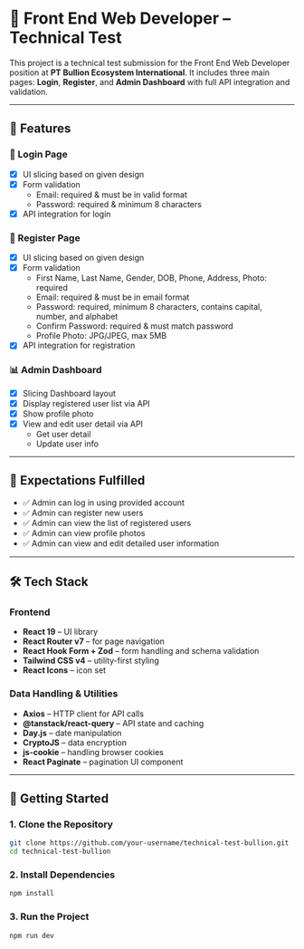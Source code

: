 # 🧪 Front End Web Developer – Technical Test

This project is a technical test submission for the Front End Web Developer position at **PT Bullion Ecosystem International**. It includes three main pages: **Login**, **Register**, and **Admin Dashboard** with full API integration and validation.

---

## 📌 Features

### 🔐 Login Page

- [x] UI slicing based on given design
- [x] Form validation
  - Email: required & must be in valid format
  - Password: required & minimum 8 characters
- [x] API integration for login

### 📝 Register Page

- [x] UI slicing based on given design
- [x] Form validation
  - First Name, Last Name, Gender, DOB, Phone, Address, Photo: required
  - Email: required & must be in email format
  - Password: required, minimum 8 characters, contains capital, number, and alphabet
  - Confirm Password: required & must match password
  - Profile Photo: JPG/JPEG, max 5MB
- [x] API integration for registration

### 📊 Admin Dashboard

- [x] Slicing Dashboard layout
- [x] Display registered user list via API
- [x] Show profile photo
- [x] View and edit user detail via API
  - Get user detail
  - Update user info

---

## 🧪 Expectations Fulfilled

- ✅ Admin can log in using provided account
- ✅ Admin can register new users
- ✅ Admin can view the list of registered users
- ✅ Admin can view profile photos
- ✅ Admin can view and edit detailed user information

---

## 🛠 Tech Stack

### Frontend

- **React 19** – UI library
- **React Router v7** – for page navigation
- **React Hook Form + Zod** – form handling and schema validation
- **Tailwind CSS v4** – utility-first styling
- **React Icons** – icon set

### Data Handling & Utilities

- **Axios** – HTTP client for API calls
- **@tanstack/react-query** – API state and caching
- **Day.js** – date manipulation
- **CryptoJS** – data encryption
- **js-cookie** – handling browser cookies
- **React Paginate** – pagination UI component

---

## 🚀 Getting Started

### 1. Clone the Repository

```bash
git clone https://github.com/your-username/technical-test-bullion.git
cd technical-test-bullion
```

### 2. Install Dependencies

```bash
npm install
```

### 3. Run the Project

```bash
npm run dev
```
